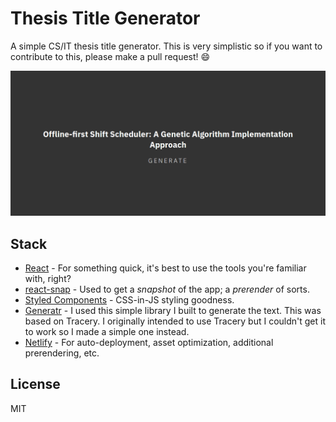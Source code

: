 # Thesis Title Generator
A simple CS/IT thesis title generator. This is very simplistic so if you want to contribute to this, please make a pull request! :smile:

![Screenshot](screenshot.png)

## Stack
- [React](https://reactjs.org/) - For something quick, it's best to use the tools you're familiar with, right?
- [react-snap](https://github.com/stereobooster/react-snap) - Used to get a *snapshot* of the app; a *prerender* of sorts.
- [Styled Components](https://www.styled-components.com/) - CSS-in-JS styling goodness.
- [Generatr](https://github.com/johnpaulada/generatr) - I used this simple library I built to generate the text. This was based on Tracery. I originally intended to use Tracery but I couldn't get it to work so I made a simple one instead.
- [Netlify](https://www.netlify.com/) - For auto-deployment, asset optimization, additional prerendering, etc.

## License
MIT